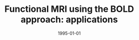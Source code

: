 ---
title: "Functional MRI using the BOLD approach: applications"
date: 1995-01-01
authors_string: Peter Bandettini, E. Wong, J. Binder, S. Rao, A. Jesmanowicz, E. Aaron, T. Lowry, H. Forster, J. Hyde, R. Hinks
authors:
   - Peter Bandettini
   - E. Wong
   - J. Binder
   - S. Rao
   - A. Jesmanowicz
   - E. Aaron
   - T. Lowry
   - H. Forster
   - J. Hyde
   - R. Hinks
author_ids:
   - peter_bandettini
journal: ''
volume: 
issue: 
pages: 335-349
book_title: ''
publisher: 'Raven Press'
abstract: ""
project_id: 
paper_url: 
doi: 
data_loc: ''
code_loc: ''
file: '/assets/publications//assets/publications/'
file_name: '/assets/publications/'
type: book_chapter
pub_str: 'In:  (1995)'
layout: publication 
---